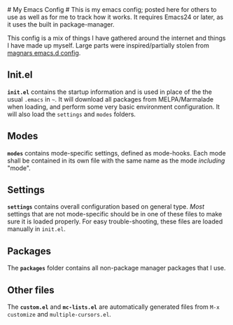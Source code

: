 <meta http-equiv='Content-Type' content='text/html; charset=utf-8' />
# My Emacs Config #
This is my emacs config; posted here for others to use as well as for me to
track how it works. It requires Emacs24 or later, as it uses the built in
package-manager.

This config is a mix of things I have gathered around the internet and things I
have made up myself. Large parts were inspired/partially stolen from
[magnars emacs.d config](www.github.com/magnars/.emacs.d).

## Init.el ##
**`init.el`** contains the startup information and is used in place of the the usual `.emacs` in
  `~`. It will download all packages from MELPA/Marmalade when loading, and
  perform some very basic environment configuration. It will also load the
  `settings` and `modes` folders.

## Modes ##
**`modes`** contains mode-specific settings, defined as mode-hooks. Each mode
  shall be contained in its own file with the same name as the mode *including*
  "mode".

## Settings ##
**`settings`** contains overall configuration based on general type. *Most*
settings that are not mode-specific should be in one of these files to make sure
it is loaded properly. For easy trouble-shooting, these files are loaded
manually in `init.el`.

## Packages ##
The **`packages`** folder contains all non-package manager packages that I use.

## Other files ##
The **`custom.el`** and **`mc-lists.el`** are automatically generated files from
`M-x customize` and `multiple-cursors.el`. 






